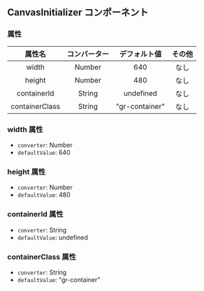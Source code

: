 ## CanvasInitializer コンポーネント
<!-- EDIT HERE(@Component)-->
<!-- /EDIT HERE-->
### 属性
<!-- DO NOT EDIT -->
<!-- ATTRS -->
| 属性名 | コンバーター | デフォルト値 | その他 |
|:------:|:------:|:------:|:------:|
| width | Number | 640 | なし |
| height | Number | 480 | なし |
| containerId | String | undefined | なし |
| containerClass | String | "gr-container" | なし |

<!-- /ATTRS -->
<!-- /DO NOT EDIT -->
### width 属性

 * `converter`: Number
 * `defaultValue`: 640

<!-- EDIT HERE(width)-->
<!-- /EDIT HERE-->
### height 属性

 * `converter`: Number
 * `defaultValue`: 480

<!-- EDIT HERE(height)-->
<!-- /EDIT HERE-->
### containerId 属性

 * `converter`: String
 * `defaultValue`: undefined

<!-- EDIT HERE(containerId)-->
<!-- /EDIT HERE-->
### containerClass 属性

 * `converter`: String
 * `defaultValue`: "gr-container"

<!-- EDIT HERE(containerClass)-->
<!-- /EDIT HERE-->
